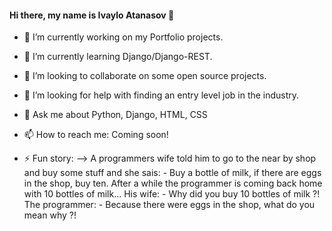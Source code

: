 #### Hi there, my name is Ivaylo Atanasov 👋

- 🔭 I’m currently working on my Portfolio projects.
- 🌱 I’m currently learning Django/Django-REST.
- 👯 I’m looking to collaborate on some open source projects.
- 🤔 I’m looking for help with finding an entry level job in the industry.
- 💬 Ask me about Python, Django, HTML, CSS
- 📫 How to reach me: Coming soon!


- ⚡ Fun story:
--> A programmers wife told him to go to the near by shop and buy some stuff and she sais:
      - Buy a bottle of milk, if there are eggs in the shop, buy ten.
    After a while the programmer is coming back home with 10 bottles of milk...
    His wife:
      - Why did you buy 10 bottles of milk ?!
    The programmer:
      - Because there were eggs in the shop, what do you mean why ?!
      
